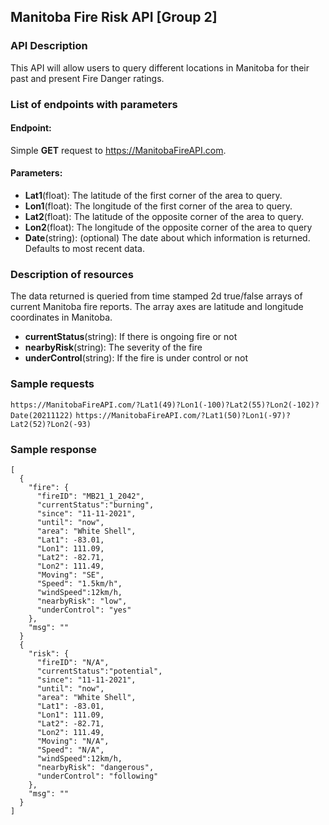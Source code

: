 ## Manitoba Fire Risk API [Group 2]

### API Description
This API will allow users to query different locations in Manitoba for their past and present Fire Danger ratings.

### List of endpoints with parameters
#### Endpoint: 
Simple **GET** request to https://ManitobaFireAPI.com. 
#### Parameters:
- **Lat1**(float): The latitude of the first corner of the area to query.
- **Lon1**(float): The longitude of the first corner of the area to query.
- **Lat2**(float): The latitude of the opposite corner of the area to query.
- **Lon2**(float): The longitude of the opposite corner of the area to query
- **Date**(string): (optional) The date about which information is returned. Defaults to most recent data.

### Description of resources
The data returned is queried from time stamped 2d true/false arrays of current Manitoba fire reports. The array axes are latitude and longitude coordinates in Manitoba.
- **currentStatus**(string): If there is ongoing fire or not
- **nearbyRisk**(string): The severity of the fire
- **underControl**(string): If the fire is under control or not

### Sample requests
`https://ManitobaFireAPI.com/?Lat1(49)?Lon1(-100)?Lat2(55)?Lon2(-102)?Date(20211122)`
`https://ManitobaFireAPI.com/?Lat1(50)?Lon1(-97)?Lat2(52)?Lon2(-93)`

### Sample response
```
[
  {
    "fire": {
      "fireID": "MB21_1_2042",
      "currentStatus":"burning",
      "since": "11-11-2021",
      "until": "now",
      "area": "White Shell",
      "Lat1": -83.01,
      "Lon1": 111.09,
      "Lat2": -82.71,
      "Lon2": 111.49,
      "Moving": "SE",
      "Speed": "1.5km/h",
      "windSpeed":12km/h,
      "nearbyRisk": "low",
      "underControl": "yes"
    },
    "msg": ""
  }
  {
    "risk": {
      "fireID": "N/A",
      "currentStatus":"potential",
      "since": "11-11-2021",
      "until": "now",
      "area": "White Shell",
      "Lat1": -83.01,
      "Lon1": 111.09,
      "Lat2": -82.71,
      "Lon2": 111.49,
      "Moving": "N/A",
      "Speed": "N/A",
      "windSpeed":12km/h,
      "nearbyRisk": "dangerous",
      "underControl": "following"
    },
    "msg": ""
  }
]
```

